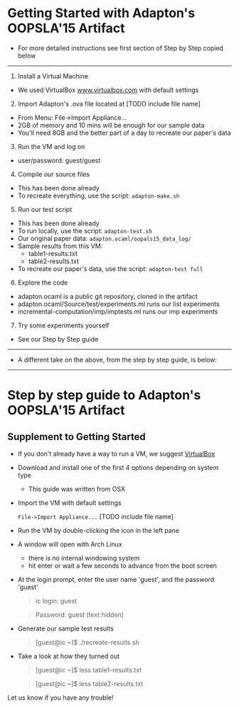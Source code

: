 Getting Started with Adapton's OOPSLA'15 Artifact
=================================================
* For more detailed instructions see first section of Step by Step copied below

--------

1. Install a Virtual Machine
  * We used VirtualBox www.virtualbox.com with default settings

2. Import Adapton's .ova file located at [TODO include file name]
  * From Menu: File->Import Appliance...
  * 2GB of memory and 10 mins will be enough for our sample data
  * You'll need 8GB and the better part of a day to recreate our paper's data

3. Run the VM and log on
  * user/password: guest/guest

4. Compile our source files
  * This has been done already
  * To recreate everything, use the script: `adapton-make.sh`

5. Run our test script
  * This has been done already
  * To run locally, use the script: `adapton-test.sh`
  * Our original paper data: `adapton.ocaml/oopals15_data_log/`
  * Sample results from this VM:
    * table1-results.txt
    * table2-results.txt
  * To recreate our paper's data, use the script: `adapton-test full`

6. Explore the code
  * adapton.ocaml is a public git repository, cloned in the artifact
  * adapton.ocaml/Source/test/experiments.ml runs our list experiments
  * incremental-computation/imp/imptests.ml runs our imp experiments

7. Try some experiments yourself
  * See our Step by Step guide



-------
* A different take on the above, from the step by step guide, is below:

-------




Step by step guide to Adapton's OOPSLA'15 Artifact
==================================================

Supplement to Getting Started
-----------------------------

* If you don't already have a way to run a VM, we suggest [VirtualBox](https://www.virtualbox.org/wiki/Downloads)

* Download and install one of the first 4 options depending on system type
  
  * This guide was written from OSX

* Import the VM with default settings

  `File->Import Appliance...` [TODO include file name]

* Run the VM by double-clicking the icon in the left pane

* A window will open with Arch Linux

  * there is no internal windowing system
  * hit enter or wait a few seconds to advance from the boot screen

* At the login prompt, enter the user name 'guest', and the password 'guest'

  >ic login: guest
  
  >Password: guest (text hidden)

* Generate our sample test results

  >[guest@ic ~]$ ./recreate-results.sh

* Take a look at how they turned out

  >[guest@ic ~]$ less table1-results.txt

  >[guest@ic ~]$ less table2-results.txt

Let us know if you have any trouble!


